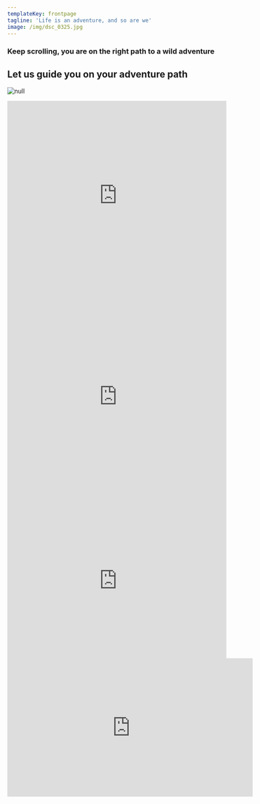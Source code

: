 ```yaml
---
templateKey: frontpage
tagline: 'Life is an adventure, and so are we'
image: /img/dsc_0325.jpg
---
```

### Keep scrolling, you are on the right path to a wild adventure

## Let us guide you on your adventure path

![null](/img/my-post-8-.png)

<form></form>

<slider>
<iframe src="https://www.facebook.com/plugins/post.php?href=https%3A%2F%2Fwww.facebook.com%2Fsiemanko11%2Fposts%2F1628853980479688%3A0&width=500" width="500" height="430" style="border:none;overflow:hidden" scrolling="no" frameborder="0" allowTransparency="true" allow="encrypted-media"></iframe>
<iframe src="https://www.facebook.com/plugins/post.php?href=https%3A%2F%2Fwww.facebook.com%2Fasger.eller%2Fposts%2F10155818087077655%3A0&width=500" width="500" height="485" style="border:none;overflow:hidden" scrolling="no" frameborder="0" allowTransparency="true" allow="encrypted-media"></iframe>
<iframe src="https://www.facebook.com/plugins/post.php?href=https%3A%2F%2Fwww.facebook.com%2Fthomas.m.ivarsson%2Fposts%2F10156406674553055%3A0&width=500" width="500" height="354" style="border:none;overflow:hidden" scrolling="no" frameborder="0" allowTransparency="true" allow="encrypted-media"></iframe>
</slider>

<iframe width="560" height="315" src="https://www.youtube.com/embed/UwjuwQFpLk4" frameborder="0" allow="autoplay; encrypted-media" allowfullscreen></iframe>
